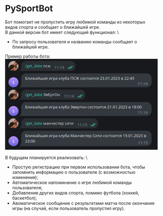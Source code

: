 # PySportBot

Бот помогает не пропустить игру любимой команды из некоторых видов спорта и сообщает о ближайшей игре. \
В данной версии бот имеет следующий функционал: \
* По запросу пользователя и названию команды сообщает о ближайшей игре.

Пример работы бота: \
<img src="/images/example.png" alt="example_bot" width="500"/>

В будущем планируется реализовать: \
* Простую регистрацию при первом использовании бота, чтобы запомнить информацию о пользователе (с возможностью изменения);
* Автоматическое напоминание о игре любимой команды пользователя;
* Добавленив других видов спорта, помимо футбола (хоккей, баскетбол);
* Авоматическое сообщение с результатами матча после окончания игры (на случай, если пользователь пропустил игру).
